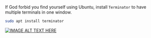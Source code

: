If God forbid you find yourself using Ubuntu,
install `Terminator` to have multiple terminals in one window.

```bash
sudo apt install terminator
```

[![IMAGE ALT TEXT HERE](https://img.youtube.com/vi/5AThYUD4grA/1.jpg)](https://www.youtube.com/watch?v=5AThYUD4grA)
